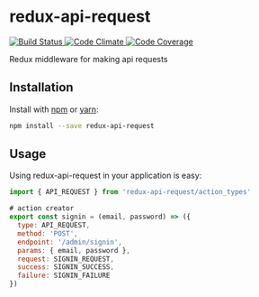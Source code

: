 # redux-api-request

<a href="https://circleci.com/gh/mahaplatform/redux-api-request">
  <img src="https://img.shields.io/circleci/project/mahaplatform/redux-api-request.svg?maxAge=600" alt="Build Status" >
</a>
<a href="https://codeclimate.com/github/mahaplatform/redux-api-request">
  <img src="https://img.shields.io/codeclimate/github/mahaplatform/redux-api-request.svg?maxAge=600" alt="Code Climate" />
</a>
<a href="https://codeclimate.com/github/mahaplatform/redux-api-request/coverage">
  <img src="https://img.shields.io/codeclimate/coverage/github/mahaplatform/redux-api-request.svg?maxAge=600" alt="Code Coverage" />
</a>

Redux middleware for making api requests

## Installation
Install with [npm](http://npmjs.com) or [yarn](https://yarnpkg.com):

```sh
npm install --save redux-api-request
```

## Usage
Using redux-api-request in your application is easy:

```javascript
import { API_REQUEST } from 'redux-api-request/action_types'

# action creator
export const signin = (email, password) => ({
  type: API_REQUEST,
  method: 'POST',
  endpoint: '/admin/signin',
  params: { email, password },
  request: SIGNIN_REQUEST,
  success: SIGNIN_SUCCESS,
  failure: SIGNIN_FAILURE
})
```
